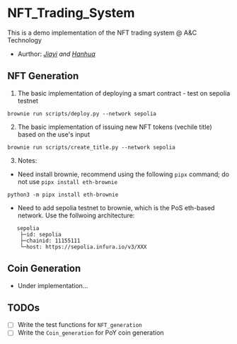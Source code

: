 # NFT_Trading_System
This is a demo implementation of the NFT trading system @ A&amp;C Technology

- Aurthor: _[Jiayi](https://github.com/JayLuo17/) and [Hanhua](https://github.com/HenryJiang97)_


## NFT Generation
1. The basic implementation of deploying a smart contract - test on sepolia testnet
```
brownie run scripts/deploy.py --network sepolia
```

2. The basic implementation of issuing new NFT tokens (vechile title) based on the use's input
```
brownie run scripts/create_title.py --network sepolia
```

3. Notes:
- Need install brownie, recommend using the following `pipx` command; do not use `pipx install eth-brownie`
```
python3 -m pipx install eth-brownie
```
- Need to add sepolia testnet to brownie, which is the PoS eth-based network. Use the follwoing architecture:
```
   sepolia
    ├─id: sepolia
    ├─chainid: 11155111
    └─host: https://sepolia.infura.io/v3/XXX
```

## Coin Generation

- Under implementation...

## TODOs
- [ ] Write the test functions for `NFT_generation`
- [ ] Write the `Coin_generation` for PoY coin generation
